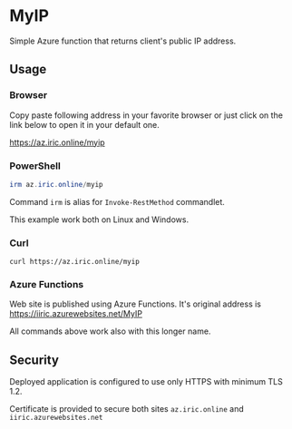 # MyIP

Simple Azure function that returns client's public IP address.

## Usage

### Browser

Copy paste following address in your favorite browser or just click on the link below to open it in your default one.

https://az.iric.online/myip

### PowerShell

```PowerShell
irm az.iric.online/myip
```
Command `irm` is alias for `Invoke-RestMethod` commandlet.

This example work both on Linux and Windows.

### Curl

```shell
curl https://az.iric.online/myip
```

### Azure Functions

Web site is published using Azure Functions.
It's original address is https://iiric.azurewebsites.net/MyIP

All commands above work also with this longer name.

## Security

Deployed application is configured to use only HTTPS with minimum TLS 1.2.

Certificate is provided to secure both sites `az.iric.online` and `iiric.azurewebsites.net`
